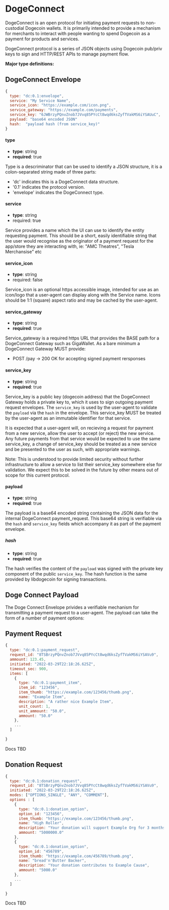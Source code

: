 # DogeConnect

DogeConnect is an open protocol for initiating payment requests to non-custodial
Dogecoin wallets. It is primarily intended to provide a mechanism for merchants to
interact with people wanting to spend Dogecoin as a payment for products and 
services.

DogeConnect protocol is a series of JSON objects using Dogecoin pub/priv keys to
sign and HTTP/REST APIs to manage payment flow. 

**Major type definitions:**

## DogeConnect Envelope

```js
{
  type: "dc:0.1:envelope",
  service: "My Service Name", 
  service_icon: "https://example.com/icon.png",
  service_gateway: "https://example.com/payments",
  service_key: "6JWBrzyPQnvZnob7JVvq85PYcCt8wqd6ksZyfTVakMS6iYSAUuC",
  payload: "base64 encoded JSON"
  hash:  "payload hash (from service_key)"
}
```

#### type

* **type**: string
* **required**: true
 
Type is a descriminator that can be used to identify a JSON structure, it is a colon-separated
string made of three parts:

* 'dc' indicates this is a DogeConnect data structure.
* '0.1' indicates the protocol version.
* 'envelope' indicates the DogeConnect type.

#### service

* **type**: string
* required: true

Service provides a name which the UI can use to identify the entity requesting payment. This 
should be a short, easily identifiable string that the user would recognise as the originator
of a payment request for the app/store they are interacting with, ie: "AMC Theatres", 
"Tesla Merchansise" etc

#### service_icon

* **type**: string
* required: false

Service_icon is an optional https accessible image, intended for use as an icon/logo that a
user-agent can display along with the Service name. Icons should be 1:1 (square) aspect ratio
and may be cached by the user-agent.

#### service_gateway

* **type**: string
* **required**: true

Service_gateway is a required https URL that provides the BASE path for a DogeConnect Gateway
such as GigaWallet. As a bare minimum a DogeConnect Gateway MUST provide:

* POST <base path>/pay   -> 200 OK    for accepting signed payment rersponses

#### service_key

* **type**: string
* **required**: true

Service_key is a public key (dogecoin address) that the DogeConnect Gateway holds a private key 
to, which it uses to sign outgoing payment request envelopes. The `service_key` is used by the 
user-agent to validate the `payload` via the `hash` in the envelope. This service_key MUST be 
treated by the user-agent as an immutable identifier for that service. 

It is expected that a user-agent will, on recieving a request for payment from a new service,
allow the user to accept (or reject) the new service. Any future payments from that service 
would be expected to use the same service_key, a change of service_key should be treated as 
a new service and be presented to the user as such, with appropriate warnings.

Note: This is understood to provide limited security without further infrastructure to allow
a service to list their service_key somewhere else for validation. We expect this to be solved
in the future by other means out of scope for this current protocol. 

#### payload

* **type**: string
* **required**: true

The payload is a base64 encoded string containing the JSON data for the internal DogeConnect 
payment_request. This base64 string is verifiable via the `hash` and `service_key` fields which
accompany it as part of the payment envelope.


##### hash

* **type**: string
* **required**: true

The hash verifies the content of the `payload` was signed with the private key component of 
the public `service_key`. The hash function is the same provided by libdogecoin for signing
transactions.



## Doge Connect Payload

The Doge Connect Envelope privides a verifiable mechanism for transmitting a payment request
to a user-agent. The payload can take the form of a number of payment options:


## Payment Request

```js
{
  type: "dc:0.1:payment_request",
  request_id: "8TSBrzyPQnvZnob7JVvq85PYcCt8wqd6ksZyfTVakMS6iYSAVu9",
  ammount: 123.45,
  initiated: "2022-03-29T22:18:26.625Z",
  timeout_sec: 900,
  items: [
    {
      type: "dc:0.1:payment_item",
      item_id: "123456",
      item_thumb: "https://example.com/123456/thumb.png",
      name: "Example Item",
      description: "A rather nice Example Item",
      unit_count: 1,
      unit_ammount: "50.0",
      ammount: "50.0"
    }, 
    ...
  ]
  
}
```

Docs TBD

## Donation Request

```js
{
  type: "dc:0.1:donation_request",
  request_id: "8TSBrzyPQnvZnob7JVvq85PYcCt8wqd6ksZyfTVakMS6iYSAVu9",
  initiated: "2022-03-29T22:18:26.625Z",
  modes: ["OPTIONS_SINGLE", "ANY", "COMMENT"],
  options : [
    {
      type: "dc:0.1:donation_option",
      option_id: "123456",
      item_thumb: "https://example.com/123456/thumb.png",
      name: "High Roller",
      description: "Your donation will support Example Org for 3 months",
      ammount: "5000000.0"
    }, 
    {
      type: "dc:0.1:donation_option",
      option_id: "456789",
      item_thumb: "https://example.com/456789/thumb.png",
      name: "bread'n'Butter Backer",
      description: "Your donation contributes to Example Cause",
      ammount: "5000.0"
    }, 
    ...
  ]
  
}
```

Docs TBD


